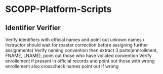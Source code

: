 # SCOPP-Platform-Scripts
## Identifier Verifier
Verify identifiers with official names and point out unkown names
( Instructor should wait for roaster correction before assigning further assignments)
Verify naming convention then extract 3 parts(ennrollment, FNAME, LNAME), point out those who have voilated convention
Verify enrollement if present in official records and point out those with wrong enrollement
also crosscheck names point out if wrong
